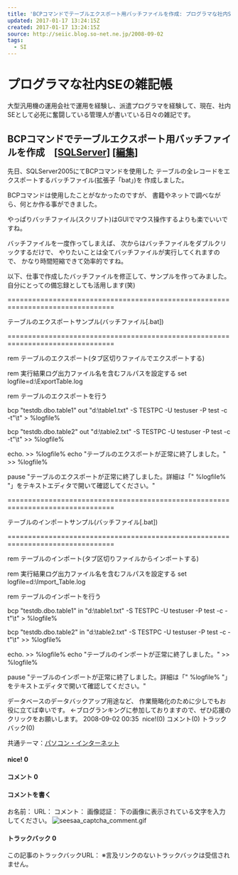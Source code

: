 ```yaml
---
title: 'BCPコマンドでテーブルエクスポート用バッチファイルを作成: プログラマな社内SEの雑記帳'
updated: 2017-01-17 13:24:15Z
created: 2017-01-17 13:24:15Z
source: http://seiic.blog.so-net.ne.jp/2008-09-02
tags:
  - SI
---
```


# プログラマな社内SEの雑記帳

大型汎用機の運用会社で運用を経験し、派遣プログラマを経験して、現在、社内SEとして必死に奮闘している管理人が書いている日々の雑記です。

## BCPコマンドでテーブルエクスポート用バッチファイルを作成　[[SQLServer]](http://seiic.blog.so-net.ne.jp/archive/c2300317999-1) [[編集]](https://blog.so-net.ne.jp/MyPage/blog/article/edit/input?reload_blog_id=105338&id=9485191)

先日、SQLServer2005にてBCPコマンドを使用した
テーブルの全レコードをエクスポートするバッチファイル(拡張子「bat」)を
作成しました。

BCPコマンドは使用したことがなかったのですが、
書籍やネットで調べながら、何とか作る事ができました。

やっぱりバッチファイル(スクリプト)はGUIでマウス操作するよりも楽でいいですね。

バッチファイルを一度作ってしまえば、
次からはバッチファイルをダブルクリックするだけで、
やりたいことは全てバッチファイルが実行してくれますので、
かなり時間短縮できて効率的ですね。

以下、仕事で作成したバッチファイルを修正して、サンプルを作ってみました。
自分にとっての備忘録としても活用します(笑)

================================================================================

テーブルのエクスポートサンプル(バッチファイル[.bat])

================================================================================

rem テーブルのエクスポート(タブ区切りファイルでエクスポートする)

rem 実行結果ログ出力ファイル名を含むフルパスを設定する
set logfile=d:\ExportTable.log

rem テーブルのエクスポートを行う

bcp "testdb.dbo.table1" out "d:\table1.txt" -S TESTPC -U testuser -P test -c -t"\t" > %logfile%

bcp "testdb.dbo.table2" out "d:\table2.txt" -S TESTPC -U testuser -P test -c -t"\t" >> %logfile%

echo. >> %logfile%
echo "テーブルのエクスポートが正常に終了しました。" >> %logfile%

pause "テーブルのエクスポートが正常に終了しました。詳細は「" %logfile% "」をテキストエディタで開いて確認してください。"

================================================================================

テーブルのインポートサンプル(バッチファイル[.bat])

================================================================================

rem テーブルのインポート(タブ区切りファイルからインポートする)

rem 実行結果ログ出力ファイル名を含むフルパスを設定する
set logfile=d:\Import_Table.log

rem テーブルのインポートを行う

bcp "testdb.dbo.table1" in "d:\table1.txt" -S TESTPC -U testuser -P test -c -t"\t" > %logfile%

bcp "testdb.dbo.table2" in "d:\table2.txt" -S TESTPC -U testuser -P test -c -t"\t" >> %logfile%

echo. >> %logfile%
echo "テーブルのインポートが正常に終了しました。" >> %logfile%

pause "テーブルのインポートが正常に終了しました。詳細は「" %logfile% "」をテキストエディタで開いて確認してください。"

データベースのデータバックアップ用途など、
作業簡略化のために少しでもお役に立てば幸いです。
←ブログランキングに参加しておりますので、ぜひ応援のクリックをお願いします。
2008-09-02 00:35  nice!(0)
コメント(0)
トラックバック(0)

共通テーマ：[パソコン・インターネット](http://blog.so-net.ne.jp/_contents/genre/0019/recent_articles/0001.html)

#### nice! 0

#### コメント 0

#### コメントを書く

お名前：
URL：
コメント：
画像認証：
下の画像に表示されている文字を入力してください。
![seesaa_captcha_comment.gif](../_resources/seesaa_captcha_comment.gif)

#### トラックバック 0

この記事のトラックバックURL：
※言及リンクのないトラックバックは受信されません。